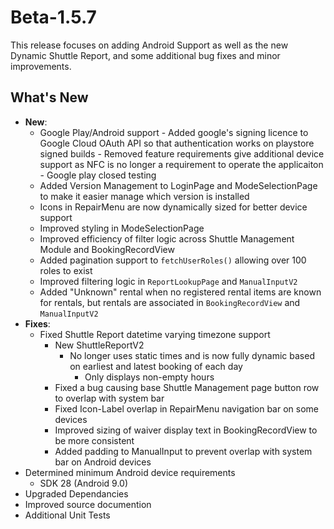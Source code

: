 # Beta-1.5.7

This release focuses on adding Android Support as well as the new Dynamic Shuttle Report, and some additional bug fixes and minor improvements.

## What's New

- **New**:
  - Google Play/Android support
        - Added google's signing licence to Google Cloud OAuth API so that authentication works on playstore signed builds
        - Removed feature requirements give additional device support as NFC is no longer a requirement to operate the applicaiton
        - Google play closed testing
  - Added Version Management to LoginPage and ModeSelectionPage to make it easier manage which version is installed
  - Icons in RepairMenu are now dynamically sized for better device support
  - Improved styling in ModeSelectionPage
  - Improved efficiency of filter logic across Shuttle Management Module and BookingRecordView
  - Added pagination support to `fetchUserRoles()` allowing over 100 roles to exist
  - Improved filtering logic in `ReportLookupPage` and `ManualInputV2`
  - Added "Unknown" rental when no registered rental items are known for rentals, but rentals are associated in `BookingRecordView` and `ManualInputV2`
- **Fixes**:
  - Fixed Shuttle Report datetime varying timezone support
    - New ShuttleReportV2
      - No longer uses static times and is now fully dynamic based on earliest and latest booking of each day
        - Only displays non-empty hours
    - Fixed a bug causing base Shuttle Management page button row to overlap with system bar
    - Fixed Icon-Label overlap in RepairMenu navigation bar on some devices
    - Improved sizing of waiver display text in BookingRecordView to be more consistent
    - Added padding to ManualInput to prevent overlap with system bar on Android devices
- Determined minimum Android device requirements
  - SDK 28 (Android 9.0)
- Upgraded Dependancies
- Improved source documention
- Additional Unit Tests
